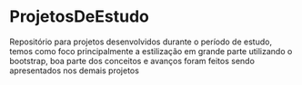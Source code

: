 # ProjetosDeEstudo
Repositório para projetos desenvolvidos durante o período de estudo, temos como foco principalmente a estilização em grande parte utilizando o bootstrap, boa parte dos conceitos e avanços foram feitos sendo apresentados nos demais projetos    
